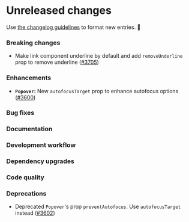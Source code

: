 # Unreleased changes

Use [the changelog guidelines](https://git.io/polaris-changelog-guidelines) to format new entries. 💜

### Breaking changes

- Make link component underline by default and add `removeUnderline` prop to remove underline ([#3705](https://github.com/Shopify/polaris-react/pull/3705))

### Enhancements

- **`Popover`:** New `autofocusTarget` prop to enhance autofocus options ([#3600](https://github.com/Shopify/polaris-react/pull/3600))

### Bug fixes

### Documentation

### Development workflow

### Dependency upgrades

### Code quality

### Deprecations

- Deprecated `Popover`'s prop `preventAutofocus`. Use `autofocusTarget` instead ([#3602](https://github.com/Shopify/polaris-react/issues/3602))
